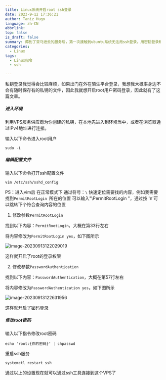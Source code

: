 ```yaml
---
title: Linux系统开启root ssh登录
date: 2023-9-12 17:36:21
author: Taniz Hugo
language: zh-CN
abbrlink: 
top: false
is_draft: false
summary: 薅到了亚马逊云的服务后，第一次接触到ubuntu系统无法用ssh登录，用密钥登录稍显麻烦，所以就找了个方法打开ssh登录的限制
categories: 
  - Linux
tags:
  - Linux指令
  - ssh

---
```




私钥登录我觉得会比较麻烦，如果出门在外在陌生平台登录，我想我大概率身边不会有随时保存有的私钥的文件，因此我就想开启root用户密码登录，因此就有了这篇文章。



##### 进入环境

利用VPS服务供应商为你创建的私钥，在本地先进入到环境当中，或者在浏览器通过IPv4地址进行连接。

输入以下命令进入root用户

```shell
sudo -i
```



##### 编辑配置文件

输入以下命令打开ssh配置文件

```shell
vim /etc/ssh/sshd_config
```



PS：进入vim后 在正常模式下 通过符号：`\`  快速定位需要找的内容，例如我需要找到`PermitRootLogin `所在的位置 可以输入"\PermitRootLogin "，通过按 'n'可以跳转下个符合查询内容的位置

1. 修改参数`PermitRootLogin`

找到以下内容：`PermitRootLogin`，大概在第33行左右

将内容修改为`PermitRootLogin yes`，如下图所示

![image-20230913122029019](https://s2.loli.net/2023/09/13/MHmTYsDGBJo47rU.png)

这样就开启了root的登录权限



2. 修改参数`PasswordAuthentication`

找到以下内容：`PasswordAuthentication`，大概在第57行左右

将内容修改为`PasswordAuthentication yes`，如下图所示

![image-20230913122631956](https://s2.loli.net/2023/09/13/5iLf8HSec6hsDzv.png)

这样就开启了密码登录



##### 修改root密码

输入以下指令修改root密码

```shell
echo 'root:{你的密码}' | chpasswd
```

重启ssh服务

```shell
systemctl restart ssh
```





通过以上的设置现在就可以通过ssh工具连接到这个VPS了
